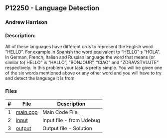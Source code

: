 ## P12250 - Language Detection
### Andrew Harrison
### Description:

All of these languages have different ords to represent the English word “HELLO”. For
example in Spanish the word equivalent to “HELLO” s “HOLA”. In German, French, Italian 
and Russian language the word that means (or similar to) HELLO” is “HALLO”, “BONJOUR”,
“CIAO” and "ZDRAVSTVUJTE” respectively. In this problem your task is pretty simple. You
will be given one of the six words mentioned above or any other word and you will have 
to try and detect the language it is from

### Files

|   #   | File                       | Description                                                |
| :---: | -------------------------- | ---------------------------------------------------------- |
|   1   | [main.cpp](./Main.cpp)     | Main Code File                                             |
|   2   | [input](./input.txt)       | Input file - from Udebug                                   |
|   3   | [output](./output.txt)     | Output file - Solution                                     |
